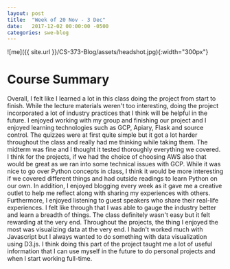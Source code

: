 ```yaml
---
layout: post
title:  "Week of 20 Nov - 3 Dec"
date:   2017-12-02 00:00:00 -0500
categories: swe-blog
---
```

![me]({{ site.url }}/CS-373-Blog/assets/headshot.jpg){:width="300px"}

# Course Summary
Overall, I felt like I learned a lot in this class doing the project from start to finish. While the lecture materials weren't too interesting, doing the project incorporated a lot of industry practices that I think will be helpful in the future. I enjoyed working with my group and finishing our project and I enjoyed learning technologies such as GCP, Apiary, Flask and source control. The quizzes were at first quite simple but it got a lot harder throughout the class and really had me thinking while taking them. The midterm was fine and I thought it tested thoroughly everything we covered. I think for the projects, if we had the choice of choosing AWS also that would be great as we ran into some technical issues with GCP. While it was nice to go over Python concepts in class, I think it would be more interesting if we covered different things and had outside readings to learn Python on our own. In addition, I enjoyed blogging every week as it gave me a creative outlet to help me reflect along with sharing my experiences with others. Furthermore, I enjoyed listening to guest speakers who share their real-life experiences. I felt like through that I was able to gauge the industry better and learn a breadth of things. The class definitely wasn't easy but it felt rewarding at the very end. Throughout the projects, the thing I enjoyed the most was visualizing data at the very end. I hadn't worked much with Javascript but I always wanted to do something with data visualization using D3.js. I think doing this part of the project taught me a lot of useful information that I can use myself in the future to do personal projects and when I start working full-time.
